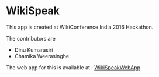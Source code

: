 # WikiSpeak

This app is created at WikiConference India 2016 Hackathon. 

The contributors are
- Dinu Kumarasiri
- Chamika Weerasinghe

The web app for this is available at : [WikiSpeakWebApp]

[WikiSpeakWebApp]: <https://github.com/ashjal/WikiSpeak>
